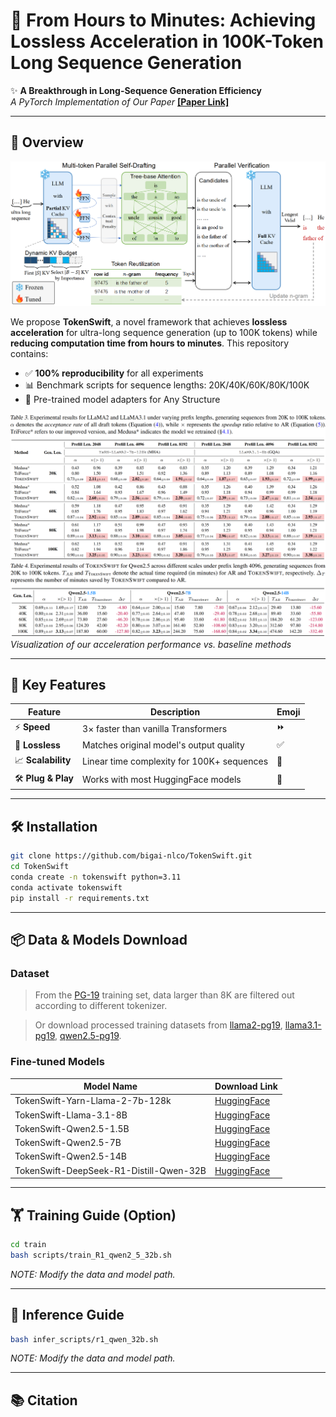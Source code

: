 # 🚀 From Hours to Minutes: Achieving Lossless Acceleration in 100K-Token Long Sequence Generation

✨ **A Breakthrough in Long-Sequence Generation Efficiency**  
*A PyTorch Implementation of Our Paper* [**[Paper Link]**](#)  

---

## 📖 Overview
<img src='image/framework.png'>

We propose **TokenSwift**, a novel framework that achieves **lossless acceleration** for ultra-long sequence generation (up to 100K tokens) while **reducing computation time from hours to minutes**. This repository contains:
- ✅ **100% reproducibility** for all experiments
- 📊 Benchmark scripts for sequence lengths: 20K/40K/60K/80K/100K
- 🤖 Pre-trained model adapters for Any Structure

<img src='image/res1.png'> <img src='image/res2.png'>
*Visualization of our acceleration performance vs. baseline methods*

---

## 🌟 Key Features
| Feature          | Description                                  | Emoji |
|------------------|----------------------------------------------|-------|
| ⚡ **Speed**      | 3× faster than vanilla Transformers      | ⏩    |
| 🎯 **Lossless**   | Matches original model's output quality      | ✅    |
| 📈 **Scalability**| Linear time complexity for 100K+ sequences   | 📏    |
| 🛠️ **Plug & Play**| Works with most HuggingFace models           | 🤗    |

---

## 🛠️ Installation
```bash
git clone https://github.com/bigai-nlco/TokenSwift.git
cd TokenSwift
conda create -n tokenswift python=3.11
conda activate tokenswift
pip install -r requirements.txt
```

---

## 📦 Data & Models Download
### Dataset
> From the [PG-19](https://huggingface.co/datasets/deepmind/pg19) training set, data larger than 8K are filtered out according to different tokenizer.

> Or download processed training datasets from [llama2-pg19](https://huggingface.co/datasets/TokenSwift/llama2_pg19_train_data), [llama3.1-pg19](https://huggingface.co/datasets/TokenSwift/llama3.1_pg19_train_data), [qwen2.5-pg19](https://huggingface.co/datasets/TokenSwift/qwen2.5_pg19_train_data).
### Fine-tuned Models
| Model Name | Download Link |
|------------|-------------|
| TokenSwift-Yarn-Llama-2-7b-128k | [HuggingFace](https://huggingface.co/TokenSwift/TokenSwift-Yarn-Llama-2-7b-128k) |
| TokenSwift-Llama-3.1-8B | [HuggingFace](https://huggingface.co/TokenSwift/TokenSwift-Llama-3.1-8B) |
| TokenSwift-Qwen2.5-1.5B | [HuggingFace](https://huggingface.co/TokenSwift/TokenSwift-Qwen2.5-1.5B) |
| TokenSwift-Qwen2.5-7B | [HuggingFace](https://huggingface.co/TokenSwift/TokenSwift-Qwen2.5-7B) |
| TokenSwift-Qwen2.5-14B | [HuggingFace](https://huggingface.co/TokenSwift/TokenSwift-Qwen2.5-14B) |
| TokenSwift-DeepSeek-R1-Distill-Qwen-32B | [HuggingFace](https://huggingface.co/TokenSwift/TokenSwift-DeepSeek-R1-Distill-Qwen-32B) |

---

## 🏋️ Training Guide (Option)
```bash
cd train
bash scripts/train_R1_qwen2_5_32b.sh
```
*NOTE: Modify the data and model path.*

---

## 🧠 Inference Guide
```bash
bash infer_scripts/r1_qwen_32b.sh
```
*NOTE: Modify the data and model path.*

---

## 📚 Citation
```bibtex

```